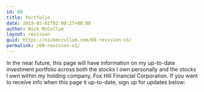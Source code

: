 ```yaml
---
id: 80
title: Portfolio
date: 2019-05-02T02:09:27+00:00
author: Nick McCullum
layout: revision
guid: https://nickmccullum.com/69-revision-v1/
permalink: /69-revision-v1/
---
```

In the near future, this page will have information on my up-to-date investment portfolio across both the stocks I own personally and the stocks I own within my holding company, Fox Hill Financial Corporation. If you want to receive info when this page it up-to-date, sign up for updates below: